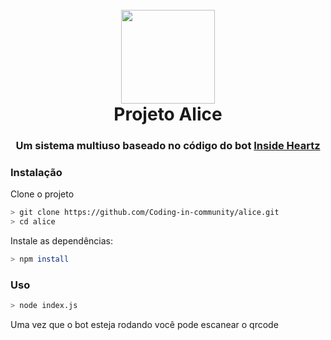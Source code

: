 <h1 align="center">
  <br>
      <a href="https://github.com/Coding-in-community/alice">
        <img src="https://www.dropbox.com/s/9h3gdgq2ud2q114/circle-cropped.png?raw=1" width="150" height=150">
      </a>
  <br>
    Projeto Alice
  <br>
</h1>

<h3 align=center>Um sistema multiuso baseado no código do bot <a href="https://github.com/fdciabdul/InsideHeartz-WhatsApp-Bot"> Inside Heartz </a></h3>

### Instalação

Clone o projeto

```bash
> git clone https://github.com/Coding-in-community/alice.git
> cd alice
```

Instale as dependências:

```bash
> npm install
```

### Uso

```bash
> node index.js
```

Uma vez que o bot esteja rodando você pode escanear o qrcode

